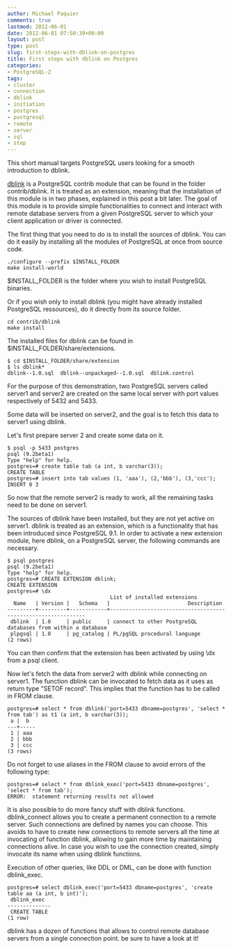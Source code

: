 ```yaml
---
author: Michael Paquier
comments: true
lastmod: 2012-06-01
date: 2012-06-01 07:50:39+00:00
layout: post
type: post
slug: first-steps-with-dblink-on-postgres
title: First steps with dblink on Postgres
categories:
- PostgreSQL-2
tags:
- cluster
- connection
- dblink
- initiation
- postgres
- postgresql
- remote
- server
- sql
- step
---
```


This short manual targets PostgreSQL users looking for a smooth introduction to dblink.

[dblink](http://www.postgresql.org/docs/9.1/static/dblink.html) is a PostgreSQL contrib module that can be found in the folder contrib/dblink. It is treated as an extension, meaning that the installation of this module is in two phases, explained in this post a bit later.
The goal of this module is to provide simple functionalities to connect and interact with remote database servers from a given PostgreSQL server to which your client application or driver is connected.

The first thing that you need to do is to install the sources of dblink. You can do it easily by installing all the modules of PostgreSQL at once from source code.

    ./configure --prefix $INSTALL_FOLDER
    make install-world

$INSTALL\_FOLDER is the folder where you wish to install PostgreSQL binaries.

Or if you wish only to install dblink (you might have already installed PostgreSQL ressources), do it directly from its source folder.

    cd contrib/dblink
    make install

The installed files for dblink can be found in $INSTALL\_FOLDER/share/extensions.

    $ cd $INSTALL_FOLDER/share/extension
    $ ls dblink*
    dblink--1.0.sql  dblink--unpackaged--1.0.sql  dblink.control

For the purpose of this demonstration, two PostgreSQL servers called server1 and server2 are created on the same local server with port values respectively of 5432 and 5433.

Some data will be inserted on server2, and the goal is to fetch this data to server1 using dblink.

Let's first prepare server 2 and create some data on it.

    $ psql -p 5433 postgres
    psql (9.2beta1)
    Type "help" for help.
    postgres=# create table tab (a int, b varchar(3));
    CREATE TABLE
    postgres=# insert into tab values (1, 'aaa'), (2,'bbb'), (3,'ccc');  
    INSERT 0 3

So now that the remote server2 is ready to work, all the remaining tasks need to be done on server1.

The sources of dblink have been installed, but they are not yet active on server1. dblink is treated as an extension, which is a functionality that has been introduced since PostgreSQL 9.1. In order to activate a new extension module, here dblink, on a PostgreSQL server, the following commands are necessary.

    $ psql postgres
    psql (9.2beta1)
    Type "help" for help.
    postgres=# CREATE EXTENSION dblink;
    CREATE EXTENSION
    postgres=# \dx
                                     List of installed extensions
      Name   | Version |   Schema   |                         Description                          
    ---------+---------+------------+--------------------------------------------------------------
     dblink  | 1.0     | public     | connect to other PostgreSQL databases from within a database
     plpgsql | 1.0     | pg_catalog | PL/pgSQL procedural language
    (2 rows)

You can then confirm that the extension has been activated by using \dx from a psql client.

Now let's fetch the data from server2 with dblink while connecting on server1. The function dblink can be invocated to fetch data as it uses as return type "SETOF record". This implies that the function has to be called in FROM clause.

    postgres=# select * from dblink('port=5433 dbname=postgres', 'select * from tab') as t1 (a int, b varchar(3));
     a |  b  
    ---+-----
     1 | aaa
     2 | bbb
     3 | ccc
    (3 rows)

Do not forget to use aliases in the FROM clause to avoid errors of the following type:

    postgres=# select * from dblink_exec('port=5433 dbname=postgres', 'select * from tab');
    ERROR:  statement returning results not allowed

It is also possible to do more fancy stuff with dblink functions.
dblink\_connect allows you to create a permanent connection to a remote server. Such connections are defined by names you can choose. This avoids to have to create new connections to remote servers all the time at invocating of function dblink, allowing to gain more time by maintaining connections alive. In case you wish to use the connection created, simply invocate its name when using dblink functions.

Execution of other queries, like DDL or DML, can be done with function dblink\_exec.

    postgres=# select dblink_exec('port=5433 dbname=postgres', 'create table aa (a int, b int)');
     dblink_exec  
    --------------
     CREATE TABLE
    (1 row)

dblink has a dozen of functions that allows to control remote database servers from a single connection point.
be sure to have a look at it!
